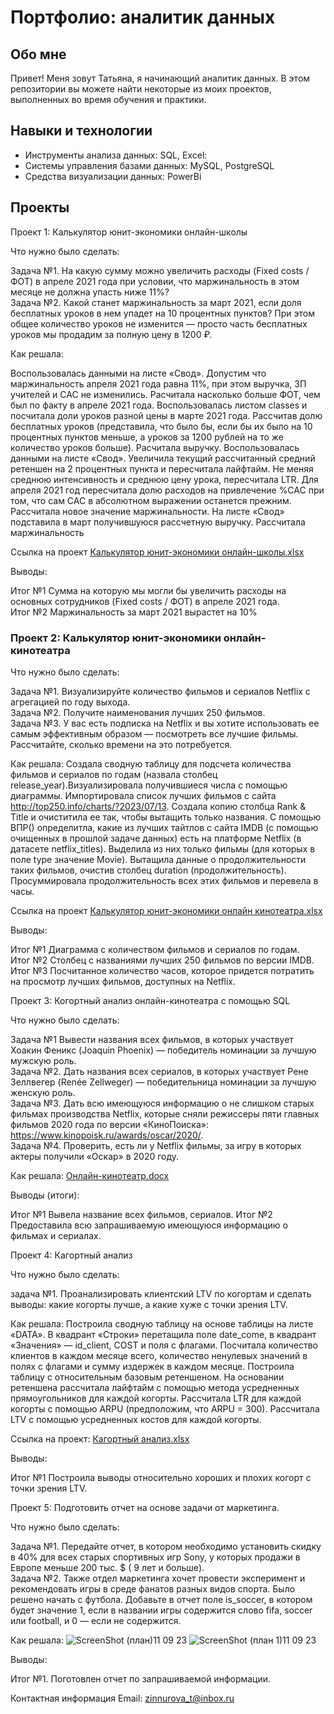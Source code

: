 # Портфолио: аналитик данных 
## Обо мне
Привет! Меня зовут Татьяна, я начинающий аналитик данных. В этом репозитории вы можете найти некоторые из моих проектов, выполненных во время обучения и практики.

## Навыки и технологии
- Инструменты анализа данных: SQL, Excel:
- Системы управления базами данных: MySQL, PostgreSQL
- Средства визуализации данных: PowerBi

## Проекты
Проект 1: Калькулятор юнит-экономики онлайн-школы

Что нужно было сделать: 

Задача №1. На какую сумму можно увеличить расходы (Fixed costs / ФОТ) в апреле 2021 года при условии, что маржинальность в этом месяце не должна упасть ниже 11%?  
Задача №2. Какой станет маржинальность за март 2021, если доля бесплатных уроков в нем упадет на 10 процентных пунктов? При этом общее количество уроков не изменится — просто часть бесплатных уроков мы продадим за полную цену в 1200 ₽.  

Как решала:  

Воспользовалась данными на листе «Свод». Допустим что маржинальность апреля 2021 года равна 11%, при этом выручка, ЗП учителей и CAC не изменились. Расчитала насколько больше ФОТ, чем был по факту в апреле 2021 года.  Воспользовалась листом classes и посчитала доли уроков разной цены в марте 2021 года.  Рассчитав долю бесплатных уроков (представила, что было бы, если бы их было на 10 процентных пунктов меньше, а уроков за 1200 рублей на то же количество уроков больше). Расчитала выручку.  Воспользовалась данными на листе «Свод». Увеличила текущий рассчитанный средний ретеншен на 2 процентных пункта и пересчитала лайфтайм. Не меняя среднюю интенсивность и среднюю цену урока, пересчитала LTR. Для апреля 2021 год пересчитала долю расходов на привлечение %CAC при том, что сам CAC в абсолютном выражении останется прежним. Рассчитала новое значение маржинальности. На листе «Свод» подставила в март получившуюся рассчетную выручку. Рассчитала маржинальность

Ссылка на проект 
[Калькулятор юнит-экономики онлайн-школы.xlsx](https://github.com/Tatyana-portfolio/my-portfolio/files/12573046/-.-.xlsx)

Выводы:

Итог №1 Сумма на которую мы могли бы увеличить расходы на основных сотрудников (Fixed costs / ФОТ) в апреле 2021 года.  
Итог №2 Маржинальность за март 2021 вырастет на 10%

### Проект 2: Калькулятор юнит-экономики онлайн-кинотеатра

Что нужно было сделать:

Задача №1. Визуализируйте количество фильмов и сериалов Netflix с агрегацией по году выхода.  
Задача №2. Получите наименования лучших 250 фильмов.  
Задача №3. У вас есть подписка на Netflix и вы хотите использовать ее самым эффективным образом — посмотреть все лучшие фильмы. Рассчитайте, сколько времени на это потребуется.  

Как решала: Создала сводную таблицу для подсчета количества фильмов и сериалов по годам (назвала столбец release_year).Визуализировала получившиеся числа с помощью диаграммы. Импортировала список лучших фильмов с сайта http://top250.info/charts/?2023/07/13. Создала копию столбца Rank & Title и очиститила ее так, чтобы вытащить только названия. С помощью ВПР() определитла, какие из лучших тайтлов с сайта IMDB (с помощью очищенных в прошлой задаче данных) есть на платформе Netflix (в датасете netflix_titles). Выделила из них только фильмы (для которых в поле type значение Movie). Вытащила данные о продолжительности таких фильмов, очистив столбец duration (продолжительность). Просуммировала продолжительность всех этих фильмов и перевела в часы.

Ссылка на проект [Калькулятор юнит-экономики онлайн кинотеатра.xlsx](https://github.com/Tatyana-portfolio/my-portfolio/files/12573902/-.xlsx)

Выводы:

Итог №1 Диаграмма с количеством фильмов и сериалов по годам.  
Итог №2 Столбец с названиями лучших 250 фильмов по версии IMDB.  
Итог №3 Посчитанное количество часов, которое придется потратить на просмотр лучших фильмов, доступных на Netflix.

Проект 3: Когортный анализ онлайн-кинотеатра с помощью SQL

Что нужно было сделать:

Задача №1 Вывести названия всех фильмов, в которых участвует Хоакин Феникс (Joaquin Phoenix) — победитель номинации за лучшую мужскую роль.  
Задача №2. Дать названия всех сериалов, в которых участвует Рене Зеллвегер (Renée Zellweger) — победительница номинации за лучшую женскую роль.  
Задача №3. Дать всю имеющуюся информацию о не слишком старых фильмах производства Netflix, которые сняли режиссеры пяти главных фильмов 2020 года по версии «КиноПоиска»: https://www.kinopoisk.ru/awards/oscar/2020/.  
Задача №4. Проверить, есть ли у Netflix фильмы, за игру в которых актеры получили «Оскар» в 2020 году.

Как решала: [Онлайн-кинотеатр.docx](https://github.com/Tatyana-portfolio/my-portfolio/files/12582687/-.docx)


Выводы (итоги):

Итог №1 Вывела название всех фильмов, сериалов.
Итог №2 Предоставила всю запрашиваемую имеющуюся информацию о фильмах и сериалах.

Проект 4: Кагортный анализ  

Что нужно было сделать:  

задача №1. Проанализировать клиентский LTV по когортам и сделать выводы: какие когорты лучше, а какие хуже с точки зрения LTV.

Как решала: Построила сводную таблицу на основе таблицы на листе «DATA». В квадрант «Строки» перетащила поле date_come, в квадрант «Значения» — id_client, COST и поля с флагами. Посчитала количество клиентов в каждом месяце всего, количество ненулевых значений в полях с флагами и сумму издержек в каждом месяце. Построила таблицу с относительным базовым ретеншеном. На основании ретеншена рассчитала лайфтайм с помощью метода усредненных прямоугольников для каждой когорты. Рассчитала LTR для каждой когорты с помощью ARPU (предположим, что ARPU = 300). Рассчитала LTV с помощью усредненных костов для каждой когорты. 

Ссылка на проект: [Кагортный анализ.xlsx](https://github.com/Tatyana-portfolio/my-portfolio/files/12575981/default.xlsx)

Выводы:

Итог №1 Построила выводы относительно хороших и плохих когорт с точки зрения LTV.

Проект 5: Подготовить отчет на основе задачи от маркетинга.

Что нужно было сделать:

Задача №1. Передайте отчет, в котором необходимо установить скидку в 40% для всех старых спортивных игр Sony, у которых продажи в Европе меньше 200 тыс. $ ( 9 лет и больше).  
Задача №2. Также отдел маркетинга хочет провести эксперимент и рекомендовать игры в среде фанатов разных видов спорта. Было решено начать с футбола. Добавьте в отчет поле is_soccer, в котором будет значение 1, если в названии игры содержится слово fifa, soccer или football, и 0 — если не содержится.  

Как решала: 
![ScreenShot  (план)11 09 23](https://github.com/Tatyana-portfolio/my-portfolio/assets/144625847/6078f220-ae0b-4c36-afc5-6eb3aa785b75)
![ScreenShot  (план 1)11 09 23](https://github.com/Tatyana-portfolio/my-portfolio/assets/144625847/aad07af7-d015-4c76-af36-04fd50714cac)

Выводы:

Итог №1. Поготовлен отчет по запрашиваемой информации.


Контактная информация
Email: zinnurova_t@inbox.ru
